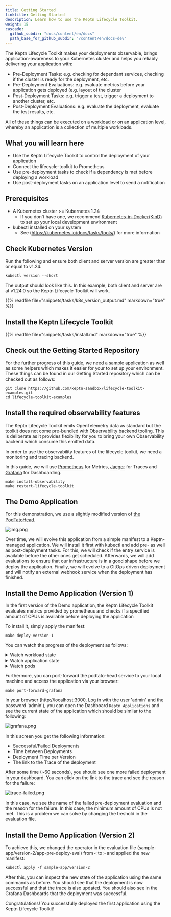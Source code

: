 ```yaml
---
title: Getting Started
linktitle: Getting Started
description: Learn how to use the Keptn Lifecycle Toolkit.
weight: 15
cascade:
  github_subdir: "docs/content/en/docs"
  path_base_for_github_subdir: "/content/en/docs-dev"
---
```


The Keptn Lifecycle Toolkit makes your deployments observable, brings application-awareness to your Kubernetes cluster and helps you reliably delivering your application with:

* Pre-Deployment Tasks: e.g. checking for dependant services, checking if the cluster is ready for the deployment, etc.
* Pre-Deployment Evaluations: e.g. evaluate metrics before your application gets deployed (e.g. layout of the cluster
* Post-Deployment Tasks: e.g. trigger a test, trigger a deployment to another cluster, etc.
* Post-Deployment Evaluations: e.g. evaluate the deployment, evaluate the test results, etc.

All of these things can be executed on a workload or on an application level, whereby an application is a collection of multiple workloads.

## What you will learn here
* Use the Keptn Lifecycle Toolkit to control the deployment of your application
* Connect the lifecycle-toolkit to Prometheus
* Use pre-deployment tasks to check if a dependency is met before deploying a workload
* Use post-deployment tasks on an application level to send a notification

## Prerequisites
* A Kubernetes cluster >= Kubernetes 1.24
    * If you don't have one, we recommend [Kubernetes-in-Docker(KinD)](https://kind.sigs.k8s.io/docs/user/quick-start/) to set up your local development environment
* kubectl installed on your system
    * See (https://kubernetes.io/docs/tasks/tools/) for more information

## Check Kubernetes Version

Run the following and ensure both client and server version are greater than or equal to v1.24.

```
kubectl version --short
```

The output should look like this. In this example, both client and server are at v1.24.0 so the Keptn Lifecycle Toolkit will work.

{{% readfile file="snippets/tasks/k8s_version_output.md" markdown="true" %}}

## Install the Keptn Lifecycle Toolkit
{{% readfile file="snippets/tasks/install.md" markdown="true" %}}

## Check out the Getting Started Repository
For the further progress of this guide, we need a sample application as well as some helpers which makes it easier for your to set up your environment. These things can be found in our Getting Started repository which can be checked out as follows:

```console
git clone https://github.com/keptn-sandbox/lifecycle-toolkit-examples.git
cd lifecycle-toolkit-examples
```

## Install the required observability features
The Keptn Lifecycle Toolkit emits OpenTelemetry data as standard but the toolkit does not come pre-bundled with Observability backend tooling. This is deliberate as it provides flexibility for you to bring your own Observability backend which consume this emitted data.

In order to use the observability features of the lifecycle toolkit, we need a monitoring and tracing backend.

In this guide, we will use [Prometheus](https://prometheus.io/) for Metrics, [Jaeger](https://jaegertracing.io) for Traces and [Grafana](https://github.com/grafana/) for Dashboarding.

```
make install-observability
make restart-lifecycle-toolkit
```

## The Demo Application
For this demonstration, we use a slightly modified version of [the PodTatoHead](https://github.com/podtato-head/podtato-head).

<!-- markdown-link-check-disable-next-line -->
![img.png](assets/podtatohead.png)

Over time, we will evolve this application from a simple manifest to a Keptn-managed application. We will install it first with kubectl and add pre- as well as post-deployment tasks. For this, we will check if the entry service is available before the other ones get scheduled. Afterwards, we will add evaluations to ensure that our infrastructure is in a good shape before we deploy the application. Finally, we will evolve to a GitOps driven deployment and will notify an external webhook service when the deployment has finished.

## Install the Demo Application (Version 1)
In the first version of the Demo application, the Keptn Lifecycle Toolkit evaluates metrics provided by prometheus and checks if a specified amount of CPUs is available before deploying the application

To install it, simply apply the manifest:
```shell
make deploy-version-1
```

You can watch the progress of the deployment as follows:
<details>
<summary>Watch workload state</summary>
When the Lifecycle Toolkit detects workload labels ("app.kubernetes.io/name" and "keptn.sh/workload") on a resource, a KeptnWorkloadInstance (kwi) resource will be created. Using this resource you can watch the progress of the deployment.

```shell
kubectl get keptnworkloadinstances -n podtato-kubectl
```

This will show the current status of the Workloads and in which phase they are at the moment. You can get more detailed information about the workloads by describing one of the resources:

```shell
kubectl describe keptnworkloadinstances podtato-head-podtato-head-entry -n podtato-kubectl
```

Note that there are more detailed information in the event stream of the object.
</details>

<details>
<summary>Watch application state</summary>
Although you didn't specify an application in your manifest, the Lifecycle Toolkit assumed that this is a single-service application and created an ApplicationVersion (kav) resource for you.

Using `kubectl get keptnappversions -n podtato-kubectl` you can see state of these resources.
</details>

<details>
<summary>Watch pods</summary>
Obviously, you should see that the pods are starting normally. You can watch the state of the pods using:

```shell
kubectl get pods -n podtato-kubectl
```
</details>

Furthermore, you can port-forward the podtato-head service to your local machine and access the application via your browser:

```shell
make port-forward-grafana
```
 
In your browser (http://localhost:3000, Log in with the user 'admin' and the password 'admin'), you can open the Dashboard `Keptn Applications` and see the current state of the application which should be similar to the following:

<!-- markdown-link-check-disable-next-line -->
![grafana.png](assets/grafana.png)

In this screen you get the following information:
* Successful/Failed Deployments
* Time between Deployments
* Deployment Time per Version
* The link to the Trace of the deployment

After some time (~60 seconds), you should see one more failed deployment in your dashboard. You can click on the link to the trace and see the reason for the failure:

<!-- markdown-link-check-disable-next-line -->
![trace-failed.png](assets/trace-failed.png)

In this case, we see the name of the failed pre-deployment evaluation and the reason for the failure. In this case, the minimum amount of CPUs is not met. This is a problem we can solve by changing the treshold in the evaluation file.

## Install the Demo Application (Version 2)
To achieve this, we changed the operator in the evaluation file (sample-app/version-2/app-pre-deploy-eval) from `<` to `>` and applied the new manifest:

```shell
kubectl apply -f sample-app/version-2
```

After this, you can inspect the new state of the application using the same commands as before. You should see that the deployment is now successful and that the trace is also updated. You should also see in the Grafana Dashboards that the deployment was successful.

Congratulations! You successfully deployed the first application using the Keptn Lifecycle Toolkit!
